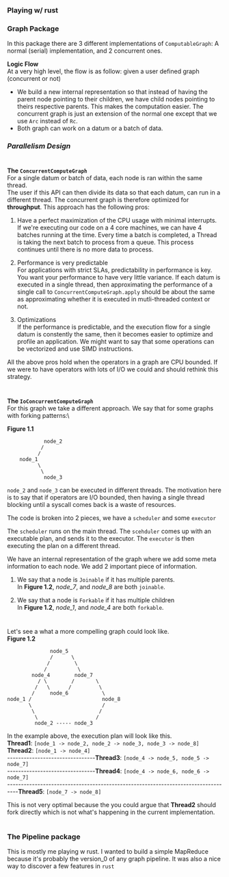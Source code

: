 ### Playing w/ rust

### Graph Package
In this package there are 3 different implementations of `ComputableGraph`: A normal (serial) implementation, and 2 concurrent ones.

**Logic Flow**\
At a very high level, the flow is as follow: given a user defined graph (concurrent or not)
- We build a new internal representation so that instead of having the parent node pointing to their children, we have child nodes pointing to theirs respective parents.
 This makes the computation easier. 
 The concurrent graph is just an extension of the normal one except that we use `Arc` instead of `Rc`. 
- Both graph can work on a datum or a batch of data. 

### *Parallelism Design*
#
**The `ConcurrentComputeGraph`**\
For a single datum or batch of data, each node is ran within the same thread.  
The user if this API can then divide its data so that each datum, can run in a different thread.
The concurrent graph is therefore optimized for **throughput**. 
This approach has the following pros:
1. Have a perfect maximization of the CPU usage with minimal interrupts.\
If we're executing our code on a 4 core machines, we can have 4 batches running at the time. Every time a batch is completed, a Thread is taking the next batch to process from a queue. This process continues until there is no more data to process.

2. Performance is very predictable\
For applications with strict SLAs, predictability in performance is key. You want your performance to have very little variance.
If each datum is executed in a single thread, then approximating the performance of a single call to `ConcurrentComputeGraph.apply` should be about the same as approximating whether it is executed in mutli-threaded context or not. 

3. Optimizations\
If the performance is predictable, and the execution flow for a single datum is constently the same, then it becomes easier to optimize and profile an application.
We might want to say that some operations can be vectorized and use SIMD instructions.

All the above pros hold when the operators in a graph are CPU bounded. 
If we were to have operators with lots of I/O we could and should rethink this strategy.
#
**The `IoConcurrentComputeGraph`**\
For this graph we take a different approach. We say that for some graphs with forking patterns:\

**Figure 1.1**
```$xslt
            node_2
           /
          /
    node_1
          \
           \
            node_3  
```

`node_2` and `node_3` can be executed in different threads.
The motivation here is to say that if operators are I/O bounded, then having a single thread blocking until a syscall comes back is a waste of resources.

The code is broken into 2 pieces, we have a `scheduler` and some `executor`

The `scheduler` runs on the main thread. The `scehduler` comes up with an executable plan, and sends it to the executor. 
The `executor` is then executing the plan on a different thread.

We have an internal representation of the graph where we add some meta information to each node. 
We add 2 important piece of information. 
1. We say that a node is `Joinable` if it has multiple parents.\
In **Figure 1.2**, *node_7*, and *node_8* are both `joinable`.

2. We say that a node is `Forkable` if it has multiple children\
In **Figure 1.2**, *node_1*, and *node_4* are both `forkable`.

#
Let's see a what a more compelling graph could look like.\
**Figure 1.2**

```$xslt
              node_5
              /      \
             /        \
            /          \
        node_4        node_7
          / \        /       \
         /   \      /         \
        /     node_6           \
node_1 /                       node_8
       \                       /
        \                     /
         \                   /
         node_2 ----- node_3

``` 

In the example above, the execution plan will look like this.\
**Thread1**: `[node_1 -> node_2, node_2 -> node_3, node_3 -> node_8]`\
**Thread2**: `[node_1 -> node_4]`\
--------------------------------**Thread3**: `[node_4 -> node_5, node_5 -> node_7]`\
--------------------------------**Thread4**: `[node_4 -> node_6, node_6 -> node_7]`\
----------------------------------------------------------------------------------**Thread5**: `[node_7 -> node_8]`

This is not very optimal because the you could argue that **Thread2** should fork directly which is not what's happening in the current implementation.

#
### The Pipeline package

This is mostly me playing w rust. 
I wanted to build a simple MapReduce because it's probably the version_0 of any graph pipeline.
It was also a nice way to discover a few features in `rust`
